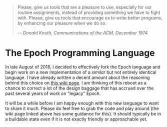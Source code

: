 
> Please, give us tools that are a pleasure to use, especially for our routine assignments, instead of providing something we have to fight with. Please, give us tools that encourage us to write better programs, by enhancing our pleasure when we do so.
>
>_-- Donald Knuth, Communications of the ACM, December 1974_


# The Epoch Programming Language
In late August of 2018, I decided to effectively fork the Epoch language and begin work on a new implementation of a *similar* but not entirely identical language. I have already written a decent amount about the reasoning behind this choice on [this wiki page](https://github.com/apoch/epoch-language/wiki/Renewal:-Rebooting-the-Compiler-Toolchain). I am thinking of this reboot as a chance to correct a lot of the design baggage that has accrued over the past several years of work on "legacy" Epoch.

It will be a while before I am happy enough with this new language to want to share it much. Please do feel free to grab the code and play around (the wiki page linked above has some guidance for this). It should typically be in a buildable state even if it is not exactly friendly or approachable yet.
